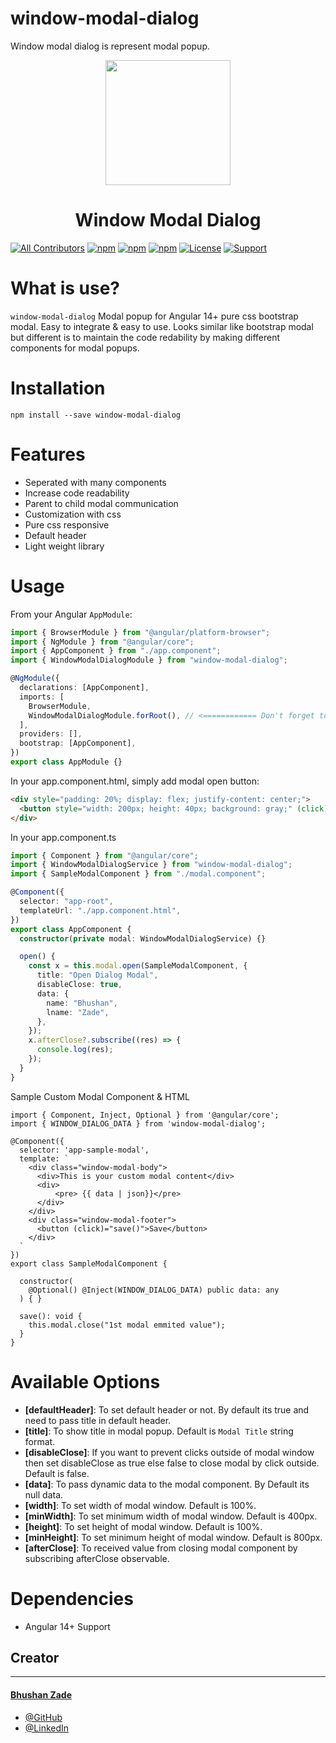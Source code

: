 # window-modal-dialog

Window modal dialog is represent modal popup.

<p align="center">
  <img height="200px" width="200px" style="text-align: center;" src="https://angular.io/assets/images/logos/angular/angular.svg">
  <h1 align="center">Window Modal Dialog</h1>
</p>

[![All Contributors](https://img.shields.io/badge/all_contributors-1-orange.svg?style=flat-square)](https://procodeprogramming.com/profile/bhushanzade)
[![npm](https://img.shields.io/npm/v/window-modal-dialog.svg)]()
[![npm](https://img.shields.io/npm/dm/window-modal-dialog.svg)]()
[![npm](https://img.shields.io/npm/dt/window-modal-dialog.svg)]()
[![License](https://img.shields.io/badge/license-MIT-blue.svg?style=flat-square)]()
[![Support](https://img.shields.io/badge/Support-Angular%2014%2B-blue.svg?style=flat-square)]()

<!-- [![Support](https://img.shields.io/badge/Support-Angular%206%2B-blue.svg?style=flat-square)]()
[![Support](https://img.shields.io/badge/Support-Angular%207%2B-blue.svg?style=flat-square)]()
[![Support](https://img.shields.io/badge/Support-Angular%208%2B-blue.svg?style=flat-square)]()
[![Support](https://img.shields.io/badge/Support-Angular%209%2B-blue.svg?style=flat-square)]()
[![Support](https://img.shields.io/badge/Support-Angular%2010%2B-blue.svg?style=flat-square)]()
[![Support](https://img.shields.io/badge/Support-Angular%2011%2B-blue.svg?style=flat-square)]()
[![Support](https://img.shields.io/badge/Support-Angular%2012%2B-blue.svg?style=flat-square)]() -->

# What is use?

`window-modal-dialog` Modal popup for Angular 14+ pure css bootstrap modal. Easy to integrate & easy to use. Looks similar like bootstrap modal but different is to maintain the code redability by making different components for modal popups.

<!-- ## Supports

| Angular Version | Package Version |
| :-------------- | :-------------- |
| Angular 7       | Version 7       |
| Angular 8       | Version 8       |
| Angular 9       | Version 9       |
| Angular 10      | Version 10      |
| Angular 11      | Version 11      |
| Angular 12      | Version 12      |
| Angular 13      | Version 13      |
| Angular 14      | Version 14      |
| Angular 15      | Version 15      |
| Angular 16      | Version 16      | -->

# Installation

```
npm install --save window-modal-dialog
```

<!-- # [Demo live site](https://bhushanzade.github.io/ngx-http-loader/) -->

# Features

- Seperated with many components
- Increase code readability
- Parent to child modal communication
- Customization with css
- Pure css responsive
- Default header
- Light weight library

# Usage

From your Angular `AppModule`:

```typescript
import { BrowserModule } from "@angular/platform-browser";
import { NgModule } from "@angular/core";
import { AppComponent } from "./app.component";
import { WindowModalDialogModule } from "window-modal-dialog";

@NgModule({
  declarations: [AppComponent],
  imports: [
    BrowserModule,
    WindowModalDialogModule.forRoot(), // <============ Don't forget to call 'forRoot()'!
  ],
  providers: [],
  bootstrap: [AppComponent],
})
export class AppModule {}
```

In your app.component.html, simply add modal open button:

```html
<div style="padding: 20%; display: flex; justify-content: center;">
  <button style="width: 200px; height: 40px; background: gray;" (click)="open()">Open Modal Popup</button>
</div>
```

In your app.component.ts

```typescript
import { Component } from "@angular/core";
import { WindowModalDialogService } from "window-modal-dialog";
import { SampleModalComponent } from "./modal.component";

@Component({
  selector: "app-root",
  templateUrl: "./app.component.html",
})
export class AppComponent {
  constructor(private modal: WindowModalDialogService) {}

  open() {
    const x = this.modal.open(SampleModalComponent, {
      title: "Open Dialog Modal",
      disableClose: true,
      data: {
        name: "Bhushan",
        lname: "Zade",
      },
    });
    x.afterClose?.subscribe((res) => {
      console.log(res);
    });
  }
}
```

Sample Custom Modal Component & HTML

```
import { Component, Inject, Optional } from '@angular/core';
import { WINDOW_DIALOG_DATA } from 'window-modal-dialog';

@Component({
  selector: 'app-sample-modal',
  template: `
    <div class="window-modal-body">
      <div>This is your custom modal content</div>
      <div>
          <pre> {{ data | json}}</pre>
      </div>
    </div>
    <div class="window-modal-footer">
      <button (click)="save()">Save</button>
    </div>
  `
})
export class SampleModalComponent {

  constructor(
    @Optional() @Inject(WINDOW_DIALOG_DATA) public data: any
  ) { }

  save(): void {
    this.modal.close("1st modal emmited value");
  }
}

```

# Available Options

- **[defaultHeader]**: To set default header or not. By default its true and need to pass title in default header.
- **[title]**: To show title in modal popup. Default is `Modal Title` string format.
- **[disableClose]**: If you want to prevent clicks outside of modal window then set disableClose as true else false to close modal by click outside. Default is false.
- **[data]**: To pass dynamic data to the modal component. By Default its null data.
- **[width]**: To set width of modal window. Default is 100%.
- **[minWidth]**: To set minimum width of modal window. Default is 400px.
- **[height]**: To set height of modal window. Default is 100%.
- **[minHeight]**: To set minimum height of modal window. Default is 800px.
- **[afterClose]**: To received value from closing modal component by subscribing afterClose observable.

# Dependencies

- Angular 14+ Support

## Creator

---

#### [Bhushan Zade](https://procodeprogramming.com/profile/bhushanzade)

- [@GitHub](https://github.com/bhushanzade)
- [@LinkedIn](https://www.linkedin.com/in/bhushanzade)
